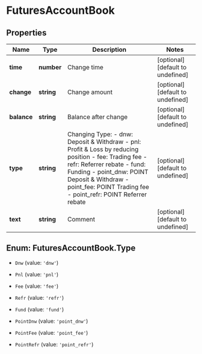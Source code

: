 # FuturesAccountBook

## Properties

Name | Type | Description | Notes
------------ | ------------- | ------------- | -------------
**time** | **number** | Change time | [optional] [default to undefined]
**change** | **string** | Change amount | [optional] [default to undefined]
**balance** | **string** | Balance after change | [optional] [default to undefined]
**type** | **string** | Changing Type: - dnw: Deposit &amp; Withdraw - pnl: Profit &amp; Loss by reducing position - fee: Trading fee - refr: Referrer rebate - fund: Funding - point_dnw: POINT Deposit &amp; Withdraw - point_fee: POINT Trading fee - point_refr: POINT Referrer rebate | [optional] [default to undefined]
**text** | **string** | Comment | [optional] [default to undefined]

## Enum: FuturesAccountBook.Type

* `Dnw` (value: `'dnw'`)

* `Pnl` (value: `'pnl'`)

* `Fee` (value: `'fee'`)

* `Refr` (value: `'refr'`)

* `Fund` (value: `'fund'`)

* `PointDnw` (value: `'point_dnw'`)

* `PointFee` (value: `'point_fee'`)

* `PointRefr` (value: `'point_refr'`)


